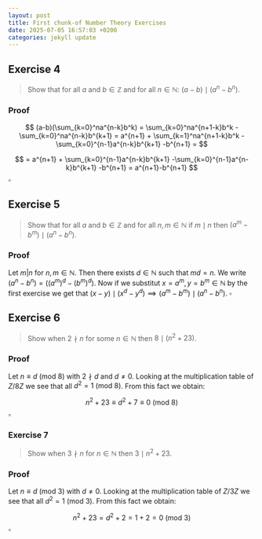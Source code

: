 ```yaml
---
layout: post
title: First chunk-of Number Theory Exercises
date: 2025-07-05 16:57:03 +0200
categories: jekyll update
---
```


## Exercise 4

> Show that for all $a$ and $b \in \mathbb{Z}$ and for all $n \in \mathbb{N}$: $(a-b) \mid (a^n - b^n)$.

### Proof

$$
(a-b)(\sum_{k=0}^na^{n-k}b^k) = \sum_{k=0}^na^{n+1-k}b^k -\sum_{k=0}^na^{n-k}b^{k+1} = a^{n+1} + \sum_{k=1}^na^{n+1-k}b^k -\sum_{k=0}^{n-1}a^{n-k}b^{k+1} -b^{n+1} = 
$$

$$ = a^{n+1} + \sum_{k=0}^{n-1}a^{n-k}b^{k+1} -\sum_{k=0}^{n-1}a^{n-k}b^{k+1} -b^{n+1} = a^{n+1}-b^{n+1}
$$
$\square$ 

## Exercise 5

> Show that for all $a$ and $b \in \mathbb{Z}$ and for all $n, m \in \mathbb{N}$ if $m \mid n$ then  $(a^m-b^m) \mid (a^n - b^n)$.

### Proof
Let $m|n$ for $n,m \in \mathbb{N}$. Then there exists $d \in \mathbb{N}$ such that $md = n$. We write $(a^n - b^n) = ((a^m)^d - (b^m)^d)$. Now if we substitut $x = a^m, y= b^m \in \mathbb{N}$ by the first exercise we get that $(x-y) \mid (x^d - y^d) \implies (a^m-b^m) \mid (a^n - b^n)$. $\square$ 

## Exercise 6

>Show when $2 \nmid n$ for some $n \in \mathbb{N}$ then $8 \mid (n^2 +23)$.

### Proof
Let $n \equiv d\ (\text{mod}\ 8)$ with $2 \nmid d$ and $d \neq 0$. Looking at the multiplication table of $Z/8Z$ we see that all $d^2 = 1\ (\text{mod}\ 8)$. From this fact we obtain: 

$$
n^2 + 23 \equiv d^2 + 7 \equiv 0\ (\text{mod}\ 8)
$$
$\square$ 

### Exercise 7

> Show when $3 \nmid n$ for $n \in \mathbb{N}$ then $3 \mid n^2 + 23$.

### Proof 
Let $n \equiv d\ (\text{mod}\ 3)$ with $d \neq 0$. Looking at the multiplication table of $Z/3Z$ we see that all $d^2 = 1\ (\text{mod}\ 3)$. From this fact we obtain: 

$$
n^2 + 23 = d^2 + 2 = 1 + 2 = 0\ (\text{mod}\ 3)
$$
$\square$ 




